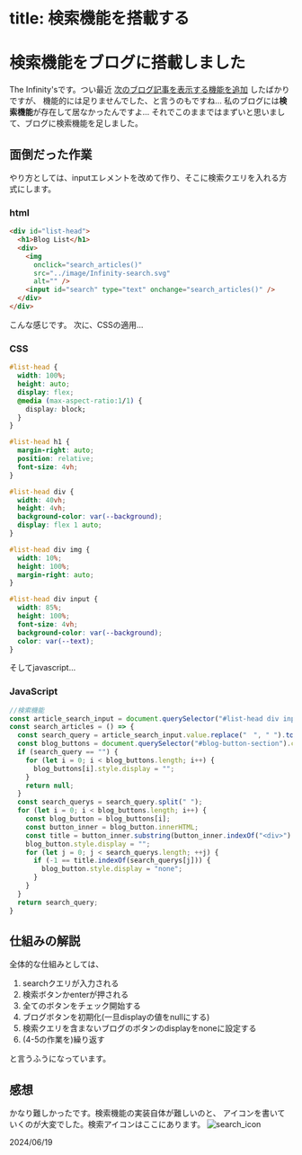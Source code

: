 # title: 検索機能を搭載する

# 検索機能をブログに搭載しました
The Infinity'sです。つい最近
[次のブログ記事を表示する機能を追加](../update_and_add_blog_list/)
したばかりですが、
機能的には足りませんでした、と言うのもですね...
私のブログには**検索機能**が存在して居なかったんですよ...
それでこのままではまずいと思いまして、ブログに検索機能を足しました。
## 面倒だった作業
やり方としては、inputエレメントを改めて作り、そこに検索クエリを入れる方式にします。
### html
```html
<div id="list-head">
  <h1>Blog List</h1>
  <div>
    <img
      onclick="search_articles()"
      src="../image/Infinity-search.svg"
      alt="" />
    <input id="search" type="text" onchange="search_articles()" />
  </div>
</div>
```
こんな感じです。
次に、CSSの適用...
### CSS
```css
#list-head {
  width: 100%;
  height: auto;
  display: flex;
  @media (max-aspect-ratio:1/1) {
    display: block;
  }
}

#list-head h1 {
  margin-right: auto;
  position: relative;
  font-size: 4vh;
}

#list-head div {
  width: 40vh;
  height: 4vh;
  background-color: var(--background);
  display: flex 1 auto;
}

#list-head div img {
  width: 10%;
  height: 100%;
  margin-right: auto;
}

#list-head div input {
  width: 85%;
  height: 100%;
  font-size: 4vh;
  background-color: var(--background);
  color: var(--text);
}
```

そしてjavascript...
### JavaScript
```javascript
//検索機能
const article_search_input = document.querySelector("#list-head div input");
const search_articles = () => {
  const search_query = article_search_input.value.replace("　", " ").toLowerCase();
  const blog_buttons = document.querySelector("#blog-button-section").children;
  if (search_query == "") {
    for (let i = 0; i < blog_buttons.length; i++) {
      blog_buttons[i].style.display = "";
    }
    return null;
  }
  const search_querys = search_query.split(" ");
  for (let i = 0; i < blog_buttons.length; i++) {
    const blog_button = blog_buttons[i];
    const button_inner = blog_button.innerHTML;
    const title = button_inner.substring(button_inner.indexOf("<div>") + 5, button_inner.indexOf("</div>")).toLowerCase();
    blog_button.style.display = "";
    for (let j = 0; j < search_querys.length; ++j) {
      if (-1 == title.indexOf(search_querys[j])) {
        blog_button.style.display = "none";
      }
    }
  }
  return search_query;
}
```

## 仕組みの解説
全体的な仕組みとしては、

1. searchクエリが入力される
2. 検索ボタンかenterが押される
3. 全てのボタンをチェック開始する
4. ブログボタンを初期化(一旦displayの値をnullにする)
5. 検索クエリを含まないブログのボタンのdisplayをnoneに設定する
6. (4-5の作業を)繰り返す

と言うふうになっています。

## 感想
かなり難しかったです。検索機能の実装自体が難しいのと、
アイコンを書いていくのが大変でした。検索アイコンはここにあります。
![search_icon](/image/Infinity-search.svg)

<date>2024/06/19</date>